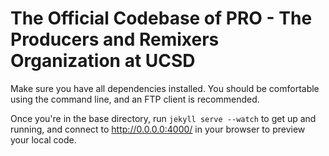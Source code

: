 The Official Codebase of PRO - The Producers and Remixers Organization at UCSD
===
Make sure you have all dependencies installed. You should be comfortable using 
the command line, and an FTP client is recommended.

Once you're in the base directory, run `jekyll serve --watch` to get up and running, 
and connect to http://0.0.0.0:4000/ in your browser to preview your local code.
